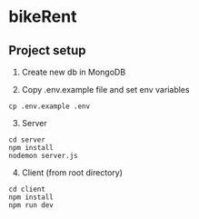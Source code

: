 # bikeRent

## Project setup

1. Create new db in MongoDB

2. Copy .env.example file and set env variables
```
cp .env.example .env
```

3. Server
```
cd server
npm install
nodemon server.js
```

4. Client (from root directory)

```
cd client
npm install
npm run dev
```

